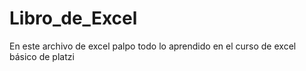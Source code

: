 # Libro_de_Excel
En este archivo de excel palpo todo lo aprendido en el curso de excel básico de platzi
